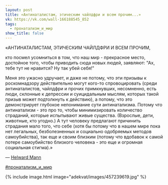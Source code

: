 ```yaml
---
layout: post
title: «Антинаталистам, этическим чайлдфри и всем прочим...»
vk: https://vk.com/wall-166188545_852
tags:
  - пронатализм_и_мир
show_title: false
---
```

«АНТИНАТАЛИСТАМ, ЭТИЧЕСКИМ ЧАЙЛДФРИ И ВСЕМ ПРОЧИМ,

кто посмел усомниться в том, что наш мир - прекрасное место, достойное того, чтобы приводить сюда новых людей, заявляют: "Ах, тебе тут не нравится? Ну так убей себя!"

Меня это ужасно удручает, и даже не потому, что эти призывы к роскомнадзору действительно могут кого-то спровоцировать (среди антинаталистов, чайлдфри и прочих примкнувших, несомненно, есть люди, склонные к депрессии и суицидальным мыслям, которых такой призыв может подтолкнуть к действию), а потому, что это демонстрирует глубокое непонимание сути антинатализма. Потому что антинатализм - это про то, чтобы минимизировать количество страданий, которые испытывают живые существа. (Взрослые, дети, животные, кто угодно.) А тут человеку предлагают причинить страдания мало того, что себе (хотя бы потому что в нашем мире пока нет легальных, безболезненных и социально одобряемых методов самоубийства), так еще и своим близким (потому что вдобавок к самой потере самоубийство близкого человека - это еще и огромная социальная стигма).»

— [Helward Mann](https://vk.com/club161336190)

[#пронатализм_и_мир](poisk.html#пронатализм_и_мир)

{% include image.html image="adekvat/images/457239619.jpg" %}